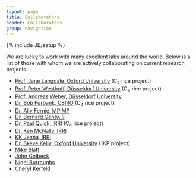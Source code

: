 ```yaml
---
layout: page
title: Collaborators
header: Collaborators        
group: navigation
---
```

{% include JB/setup %}

We are lucky to work with many excellent labs around the world. Below is a list of those with whom we are actively collaborating on current research projects.

- [Prof. Jane Langdale, Oxford University](http://dps.plants.ox.ac.uk/langdalelab/) (C<sub>4</sub> rice project)
- [Prof. Peter Westhoff, Düsseldorf University](http://www.emp.hhu.de/) (C<sub>4</sub> rice project)
- [Prof. Andreas Weber, Düsseldorf University](http://www.plant-biochemistry.hhu.de/)
- [Dr. Bob Furbank, CSIRO](http://www.csiro.au/Organisation-Structure/Divisions/Plant-Industry/RobertFurbank.aspx) (C<sub>4</sub> rice project)
- [Dr. Ally Fernie, MPIMP](http://www.mpimp-golm.mpg.de/9205/Alisdair_Fernie)
- [Dr. Bernard Genty, ?]()
- [Dr. Paul Quick, IRRI](http://irri.org/index.php?option=com_k2&view=item&id=11317:quick-paul-william&lang=en) (C<sub>4</sub> rice project)
- [Dr. Ken McNally, IRRI]()
- [KK Jenna, IRRI]()
- [Dr. Skeve Kelly, Oxford University](http://stevekelly.eu/) (1KP project)
- [Mike Blatt]()
- [John Golbeck]()
- [Nigel Burroughs]()
- [Cheryl Kerfeld]()
